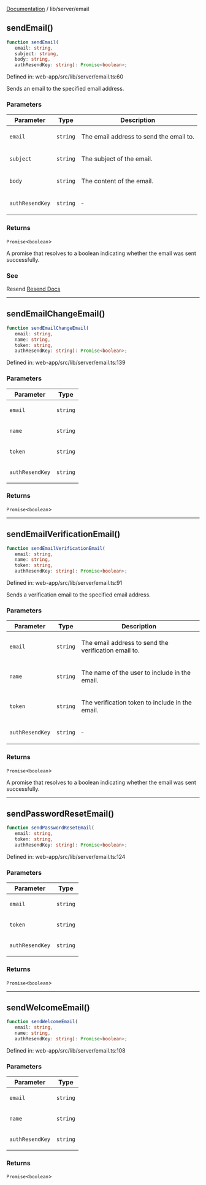 [Documentation](../../modules.md) / lib/server/email

## sendEmail()

```ts
function sendEmail(
   email: string, 
   subject: string, 
   body: string, 
   authResendKey: string): Promise<boolean>;
```

Defined in: web-app/src/lib/server/email.ts:60

Sends an email to the specified email address.

### Parameters

<table>
<thead>
<tr>
<th>Parameter</th>
<th>Type</th>
<th>Description</th>
</tr>
</thead>
<tbody>
<tr>
<td>

`email`

</td>
<td>

`string`

</td>
<td>

The email address to send the email to.

</td>
</tr>
<tr>
<td>

`subject`

</td>
<td>

`string`

</td>
<td>

The subject of the email.

</td>
</tr>
<tr>
<td>

`body`

</td>
<td>

`string`

</td>
<td>

The content of the email.

</td>
</tr>
<tr>
<td>

`authResendKey`

</td>
<td>

`string`

</td>
<td>

&hyphen;

</td>
</tr>
</tbody>
</table>

### Returns

`Promise`&lt;`boolean`&gt;

A promise that resolves to a boolean indicating whether the email was sent successfully.

### See

Resend [Resend Docs](https://resend.com/docs/introduction)

***

## sendEmailChangeEmail()

```ts
function sendEmailChangeEmail(
   email: string, 
   name: string, 
   token: string, 
   authResendKey: string): Promise<boolean>;
```

Defined in: web-app/src/lib/server/email.ts:139

### Parameters

<table>
<thead>
<tr>
<th>Parameter</th>
<th>Type</th>
</tr>
</thead>
<tbody>
<tr>
<td>

`email`

</td>
<td>

`string`

</td>
</tr>
<tr>
<td>

`name`

</td>
<td>

`string`

</td>
</tr>
<tr>
<td>

`token`

</td>
<td>

`string`

</td>
</tr>
<tr>
<td>

`authResendKey`

</td>
<td>

`string`

</td>
</tr>
</tbody>
</table>

### Returns

`Promise`&lt;`boolean`&gt;

***

## sendEmailVerificationEmail()

```ts
function sendEmailVerificationEmail(
   email: string, 
   name: string, 
   token: string, 
   authResendKey: string): Promise<boolean>;
```

Defined in: web-app/src/lib/server/email.ts:91

Sends a verification email to the specified email address.

### Parameters

<table>
<thead>
<tr>
<th>Parameter</th>
<th>Type</th>
<th>Description</th>
</tr>
</thead>
<tbody>
<tr>
<td>

`email`

</td>
<td>

`string`

</td>
<td>

The email address to send the verification email to.

</td>
</tr>
<tr>
<td>

`name`

</td>
<td>

`string`

</td>
<td>

The name of the user to include in the email.

</td>
</tr>
<tr>
<td>

`token`

</td>
<td>

`string`

</td>
<td>

The verification token to include in the email.

</td>
</tr>
<tr>
<td>

`authResendKey`

</td>
<td>

`string`

</td>
<td>

&hyphen;

</td>
</tr>
</tbody>
</table>

### Returns

`Promise`&lt;`boolean`&gt;

A promise that resolves to a boolean indicating whether the email was sent successfully.

***

## sendPasswordResetEmail()

```ts
function sendPasswordResetEmail(
   email: string, 
   token: string, 
   authResendKey: string): Promise<boolean>;
```

Defined in: web-app/src/lib/server/email.ts:124

### Parameters

<table>
<thead>
<tr>
<th>Parameter</th>
<th>Type</th>
</tr>
</thead>
<tbody>
<tr>
<td>

`email`

</td>
<td>

`string`

</td>
</tr>
<tr>
<td>

`token`

</td>
<td>

`string`

</td>
</tr>
<tr>
<td>

`authResendKey`

</td>
<td>

`string`

</td>
</tr>
</tbody>
</table>

### Returns

`Promise`&lt;`boolean`&gt;

***

## sendWelcomeEmail()

```ts
function sendWelcomeEmail(
   email: string, 
   name: string, 
   authResendKey: string): Promise<boolean>;
```

Defined in: web-app/src/lib/server/email.ts:108

### Parameters

<table>
<thead>
<tr>
<th>Parameter</th>
<th>Type</th>
</tr>
</thead>
<tbody>
<tr>
<td>

`email`

</td>
<td>

`string`

</td>
</tr>
<tr>
<td>

`name`

</td>
<td>

`string`

</td>
</tr>
<tr>
<td>

`authResendKey`

</td>
<td>

`string`

</td>
</tr>
</tbody>
</table>

### Returns

`Promise`&lt;`boolean`&gt;
